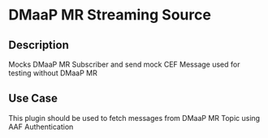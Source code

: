 # DMaaP MR Streaming Source

Description
-----------

Mocks DMaaP MR Subscriber and send mock CEF Message used for testing without DMaaP MR

Use Case
--------

This plugin should be used to fetch messages from DMaaP MR Topic using AAF Authentication


